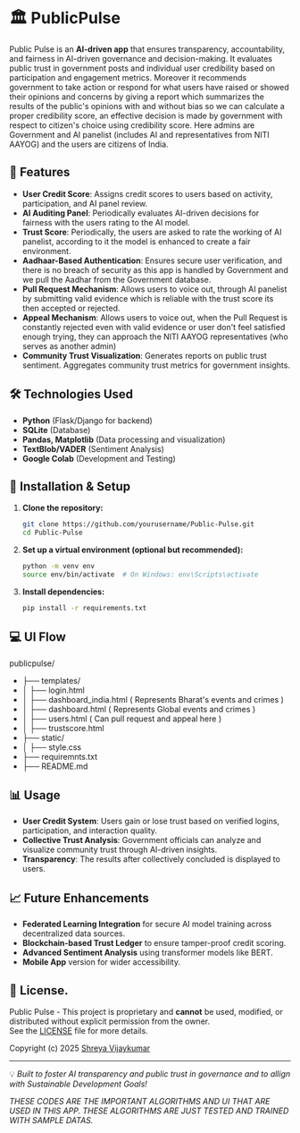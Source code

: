 # 🏛️ PublicPulse

Public Pulse is an **AI-driven app** that ensures transparency, accountability, and fairness in AI-driven governance and decision-making. It evaluates public trust in government posts and individual user credibility based on participation and engagement metrics. Moreover it recommends government to take action or respond for what users have raised or showed their opinions and concerns by giving a report which summarizes the results of the public's opinions with and without bias so we can calculate a proper credibility score, an effective decision is made by government with respect to citizen's choice using credibility score. Here admins are Government and AI panelist (includes AI and representatives from NITI AAYOG) and the users are citizens of India.

## 📌 Features

- **User Credit Score**: Assigns credit scores to users based on activity, participation, and AI panel review.
- **AI Auditing Panel**: Periodically evaluates AI-driven decisions for fairness with the users rating to the AI model.
- **Trust Score**: Periodically, the users are asked to rate the working of AI panelist, according to it the model is enhanced to create a fair environment.
- **Aadhaar-Based Authentication**: Ensures secure user verification, and there is no breach of security as this app is handled by Government and we pull the Aadhar from the Government database.
- **Pull Request Mechanism**: Allows users to voice out, through AI panelist by submitting valid evidence which is reliable with the trust score its then accepted or rejected.
- **Appeal Mechanism**: Allows users to voice out, when the Pull Request is constantly rejected even with valid evidence or user don't feel satisfied enough trying, they can approach the NITI AAYOG representatives (who serves as another admin)
- **Community Trust Visualization**: Generates reports on public trust sentiment. Aggregates community trust metrics for government insights.

## 🛠️ Technologies Used

- **Python** (Flask/Django for backend)
- **SQLite** (Database)
- **Pandas, Matplotlib** (Data processing and visualization)
- **TextBlob/VADER** (Sentiment Analysis)
- **Google Colab** (Development and Testing)

## 🚀 Installation & Setup

1. **Clone the repository:**
   ```sh
   git clone https://github.com/yourusername/Public-Pulse.git
   cd Public-Pulse
   ```
2. **Set up a virtual environment (optional but recommended):**
   ```sh
   python -m venv env
   source env/bin/activate  # On Windows: env\Scripts\activate
   ```
3. **Install dependencies:**
   ```sh
   pip install -r requirements.txt
   ```
## 💻 UI Flow

publicpulse/
- ├── templates/
- │   ├── login.html
- │   ├── dashboard_india.html         ( Represents Bharat's events and crimes )
- │   ├── dashboard.html               ( Represents Global events and crimes )
- │   ├── users.html                   ( Can pull request and appeal here )
- │   ├── trustscore.html
- ├── static/
- │   ├── style.css
- ├── requiremnts.txt
- ├── README.md


## 📊 Usage

- **User Credit System**: Users gain or lose trust based on verified logins, participation, and interaction quality.
- **Collective Trust Analysis**: Government officials can analyze and visualize community trust through AI-driven insights.
- **Transparency**: The results after collectively concluded is displayed to users.

## 📈 Future Enhancements

- **Federated Learning Integration** for secure AI model training across decentralized data sources.
- **Blockchain-based Trust Ledger** to ensure tamper-proof credit scoring.
- **Advanced Sentiment Analysis** using transformer models like BERT.
- **Mobile App** version for wider accessibility.
  

## 📜 License.

Public Pulse - This project is proprietary and **cannot** be used, modified, or distributed without explicit permission from the owner.  
See the [LICENSE](./LICENSE) file for more details.

Copyright (c) 2025 [Shreya Vijaykumar](https://github.com/ShreyaVijaykumar)

---

💡 *Built to foster AI transparency and public trust in governance and to allign with Sustainable Development Goals!*

*THESE CODES ARE THE IMPORTANT ALGORITHMS AND UI THAT ARE USED IN THIS APP.
THESE ALGORITHMS ARE JUST TESTED AND TRAINED WITH SAMPLE DATAS.*
